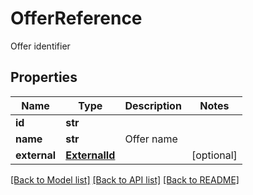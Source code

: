 # OfferReference

Offer identifier
## Properties
Name | Type | Description | Notes
------------ | ------------- | ------------- | -------------
**id** | **str** |  | 
**name** | **str** | Offer name | 
**external** | [**ExternalId**](ExternalId.md) |  | [optional] 

[[Back to Model list]](../README.md#documentation-for-models) [[Back to API list]](../README.md#documentation-for-api-endpoints) [[Back to README]](../README.md)


